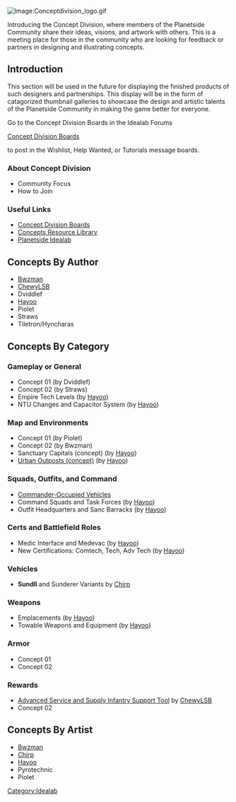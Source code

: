 ![Image:Conceptdivision_logo.gif](/Conceptdivision_logo.gif "Image:Conceptdivision_logo.gif")

Introducing the Concept Division, where members of the Planetside
Community share their ideas, visions, and artwork with others. This is a
meeting place for those in the community who are looking for feedback or
partners in designing and illustrating concepts.

## Introduction

This section will be used in the future for displaying the finished
products of such designers and partnerships. This display will be in the
form of catagorized thumbnail galleries to showcase the design and
artistic talents of the Planetside Community in making the game better
for everyone.

Go to the Concept Division Boards in the Idealab Forums

[Concept Division
Boards](http://comms.planetsidesyndicate.com/forumdisplay.php?f=23)

to post in the Wishlist, Help Wanted, or Tutorials message boards.

### About Concept Division

- Community Focus
- How to Join

### Useful Links

- [Concept Division
  Boards](http://comms.planetsidesyndicate.com/forumdisplay.php?f=23)
- [Concepts Resource
  Library](http://comms.planetsidesyndicate.com/forumdisplay.php?f=45)
- [Planetside Idealab](http://www.planetside-idealab.com/index.shtml)

## Concepts By Author

- [Bwzman](/Bwzman "wikilink")
- [ChewyLSB](/User:ChewyLSB "wikilink")
- Dviddlef
- [Hayoo](/Hayoo "wikilink")
- Piolet
- Straws
- Tiletron/Hyncharas

## Concepts By Category

### Gameplay or General

- Concept 01 (by Dviddlef)
- Concept 02 (by Straws)
- Empire Tech Levels (by [Hayoo](/Hayoo "wikilink"))
- NTU Changes and Capacitor System (by [Hayoo](/Hayoo "wikilink"))

### Map and Environments

- Concept 01 (by Piolet)
- Concept 02 (by Bwzman)
- Sanctuary Capitals (concept) (by [Hayoo](/Hayoo "wikilink"))
- [Urban Outposts (concept)](</Urban_Outposts_(concept)> "wikilink") (by
  [Hayoo](/Hayoo "wikilink"))

### Squads, Outfits, and Command

- [Commander-Occupied
  Vehicles](http://comms.planetsidesyndicate.com/showthread.php?t=1311)
- Command Squads and Task Forces (by [Hayoo](/Hayoo "wikilink"))
- Outfit Headquarters and Sanc Barracks (by [Hayoo](/Hayoo "wikilink"))

### Certs and Battlefield Roles

- Medic Interface and Medevac (by [Hayoo](/user:Hayoo "wikilink"))
- New Certifications: Comtech, Tech, Adv Tech (by
  [Hayoo](/Hayoo "wikilink"))

### Vehicles

- **SundII** and Sunderer Variants by [Chirp](/User:Chirp "wikilink")

### Weapons

- Emplacements (by [Hayoo](/Hayoo "wikilink"))
- Towable Weapons and Equipment (by [Hayoo](/Hayoo "wikilink"))

### Armor

- Concept 01
- Concept 02

### Rewards

- [Advanced Service and Supply Infantry Support
  Tool](/Advanced_Service_and_Supply_Infantry_Support_Tool "wikilink")
  by [ChewyLSB](/User:ChewyLSB "wikilink")
- Concept 02

## Concepts By Artist

- [Bwzman](/Bwzman "wikilink")
- [Chirp](/user:Chirp "wikilink")
- [Hayoo](/Hayoo "wikilink")
- Pyrotechnic
- Piolet

[Category:Idealab](/Category:Idealab "wikilink")
